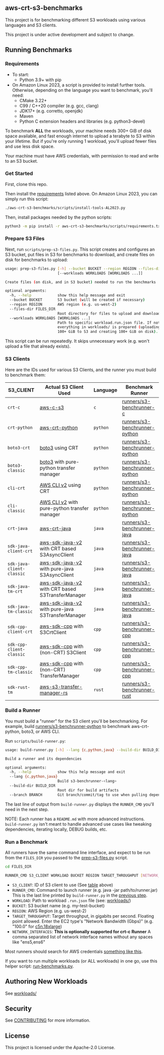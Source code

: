 ## aws-crt-s3-benchmarks

This project is for benchmarking different S3 workloads using various languages and S3 clients.

This project is under active development and subject to change.

## Running Benchmarks

### Requirements
*   To start:
    *   Python 3.9+ with pip
*   On Amazon Linux 2023, a script is provided to install further tools.
    Otherwise, depending on the language you want to benchmark, you'll need:
    *   CMake 3.22+
    *   C99 / C++20 compiler (e.g. gcc, clang)
    *   JDK17+ (e.g. corretto, openjdk)
    *   Maven
    *   Python C extension headers and libraries (e.g. python3-devel)

To benchmark **ALL** the workloads, your machine needs 300+ GiB of disk space available,
and fast enough internet to upload a terabyte to S3 within your lifetime.
But if you're only running 1 workload, you'll upload fewer files and use less disk space.

Your machine must have AWS credentials, with permission to read and write to an S3 bucket.

### Get Started

First, clone this repo.

Then install the [requirements](#requirements) listed above.
On Amazon Linux 2023, you can simply run this script:
```sh
./aws-crt-s3-benchmarks/scripts/install-tools-AL2023.py
```

Then, install packages needed by the python scripts:
```sh
python3 -m pip install -r aws-crt-s3-benchmarks/scripts/requirements.txt
```

### Prepare S3 Files

Next, run `scripts/prep-s3-files.py`. This script creates and configures
an S3 bucket, put files in S3 for benchmarks to download,
and create files on disk for benchmarks to upload:

```sh
usage: prep-s3-files.py [-h] --bucket BUCKET --region REGION --files-dir FILES_DIR
                        [--workloads WORKLOADS [WORKLOADS ...]]

Create files (on disk, and in S3 bucket) needed to run the benchmarks

optional arguments:
  -h, --help            show this help message and exit
  --bucket BUCKET       S3 bucket (will be created if necessary)
  --region REGION       AWS region (e.g. us-west-2)
  --files-dir FILES_DIR
                        Root directory for files to upload and download (e.g. ~/files)
  --workloads WORKLOADS [WORKLOADS ...]
                        Path to specific workload.run.json file. If not specified,
                        everything in workloads/ is prepared (uploading
                        100+ GiB to S3 and creating 100+ GiB on disk).
```

This script can be run repeatedly. It skips unnecessary work
(e.g. won't upload a file that already exists).

### S3 Clients

Here are the IDs used for various S3 Clients, and the runner you must build to benchmark them:

| S3_CLIENT | Actual S3 Client Used | Language | Benchmark Runner |
|-----------|-----------------------|------|------------------|
| `crt-c` | [aws-c-s3](https://github.com/awslabs/aws-c-s3) | `c` | [runners/s3-benchrunner-c](runners/s3-benchrunner-c/) |
| `crt-python` | [aws-crt-python](https://github.com/awslabs/aws-crt-python/) | `python` | [runners/s3-benchrunner-python](runners/s3-benchrunner-python/) |
| `boto3-crt` | [boto3](https://github.com/boto/boto3/) using CRT | `python` | [runners/s3-benchrunner-python](runners/s3-benchrunner-python/) |
| `boto3-classic` | [boto3](https://github.com/boto/boto3/) with pure-python transfer manager | `python` | [runners/s3-benchrunner-python](runners/s3-benchrunner-python/) |
| `cli-crt` | [AWS CLI v2](https://github.com/aws/aws-cli/tree/v2) using CRT | `python` | [runners/s3-benchrunner-python](runners/s3-benchrunner-python/) |
| `cli-classic` | [AWS CLI v2](https://github.com/aws/aws-cli/tree/v2) with pure-python transfer manager | `python` | [runners/s3-benchrunner-python](runners/s3-benchrunner-python/) |
| `crt-java` | [aws-crt-java](https://github.com/awslabs/aws-crt-java/) | `java` | [runners/s3-benchrunner-java](runners/s3-benchrunner-java/) |
| `sdk-java-client-crt` | [aws-sdk-java-v2](https://github.com/aws/aws-sdk-java-v2/) with CRT based S3AsyncClient | `java` | [runners/s3-benchrunner-java](runners/s3-benchrunner-java/) |
| `sdk-java-client-classic` | [aws-sdk-java-v2](https://github.com/aws/aws-sdk-java-v2/) with pure-java S3AsyncClient | `java` | [runners/s3-benchrunner-java](runners/s3-benchrunner-java/) |
| `sdk-java-tm-crt` | [aws-sdk-java-v2](https://github.com/aws/aws-sdk-java-v2/) with CRT based S3TransferManager | `java` | [runners/s3-benchrunner-java](runners/s3-benchrunner-java/) |
| `sdk-java-tm-classic` | [aws-sdk-java-v2](https://github.com/aws/aws-sdk-java-v2/) with pure-java S3TransferManager | `java` | [runners/s3-benchrunner-java](runners/s3-benchrunner-java/) |
| `sdk-cpp-client-crt` | [aws-sdk-cpp](https://github.com/aws/aws-sdk-cpp) with S3CrtClient | `cpp` | [runners/s3-benchrunner-cpp](runners/s3-benchrunner-cpp/) |
| `sdk-cpp-client-classic` | [aws-sdk-cpp](https://github.com/aws/aws-sdk-cpp) with (non-CRT) S3Client | `cpp` | [runners/s3-benchrunner-cpp](runners/s3-benchrunner-cpp/) |
| `sdk-cpp-tm-classic` | [aws-sdk-cpp](https://github.com/aws/aws-sdk-cpp) with (non-CRT) TransferManager | `cpp` | [runners/s3-benchrunner-cpp](runners/s3-benchrunner-cpp/) |
| `sdk-rust-tm` | [aws-s3-transfer-manager-rs](https://github.com/awslabs/aws-s3-transfer-manager-rs/) | `rust` | [runners/s3-benchrunner-rust](runners/s3-benchrunner-rust/) |

### Build a Runner

You must build a "runner" for the S3 client you'll be benchmarking. For example, build [runners/s3-benchrunner-python](runners/s3-benchrunner-python/) to benchmark aws-crt-python, boto3, or AWS CLI.

Run `scripts/build-runner.py`:
```sh
usage: build-runner.py [-h] --lang {c,python,java} --build-dir BUILD_DIR [--branch BRANCH]

Build a runner and its dependencies

optional arguments:
  -h, --help            show this help message and exit
  --lang {c,python,java}
                        Build s3-benchrunner-<lang>
  --build-dir BUILD_DIR
                        Root dir for build artifacts
  --branch BRANCH       Git branch/commit/tag to use when pulling dependencies
```

The last line of output from `build-runner.py` displays the `RUNNER_CMD`
you'll need in the next step.

NOTE: Each runner has a `README.md` with more advanced instructions.
`build-runner.py` isn't meant to handle advanced use cases like tweaking dependencies,
iterating locally, DEBUG builds, etc.

### Run a Benchmark

All runners have the same command line interface, and expect to be run from the
`FILES_DIR` you passed to the [prep-s3-files.py](#prepare-s3-files) script.

```sh
cd FILES_DIR

RUNNER_CMD S3_CLIENT WORKLOAD BUCKET REGION TARGET_THROUGHPUT [NETWORK_INTERFACES]
```

*   `S3_CLIENT`: ID of S3 client to use (See [table](#s3-clients) above)
*   `RUNNER_CMD`: Command to launch runner (e.g. java -jar path/to/runner.jar)
        This is the last line printed by `build-runner.py` in the [previous step](#build-a-runner).
*   `WORKLOAD`: Path to workload `.run.json` file (see: [workloads/](../workloads))
*   `BUCKET`: S3 bucket name (e.g. my-test-bucket)
*   `REGION`: AWS Region (e.g. us-west-2)
*   `TARGET_THROUGHPUT`: Target throughput, in gigabits per second.
        Floating point allowed. Enter the EC2 type's "Network Bandwidth (Gbps)"
        (e.g. "100.0" for [c5n.18xlarge](https://aws.amazon.com/ec2/instance-types/c5/))
*   `NETWORK_INTERFACES`: **This is optionally supported for crt-c Runner**
        A comma separated list of network interface names without any spaces like "ens5,ens6"

Most runners should search for AWS credentials
[something like this](https://docs.aws.amazon.com/cli/latest/userguide/cli-chap-configure.html#configure-precedence).

If you want to run multiple workloads (or ALL workloads) in one go,
use this helper script: [run-benchmarks.py](scripts/run-benchmarks.py).

## Authoring New Workloads

See [workloads/](workloads/#readme)

## Security

See [CONTRIBUTING](CONTRIBUTING.md#security-issue-notifications) for more information.

## License

This project is licensed under the Apache-2.0 License.
